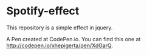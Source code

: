# Spotify-effect

This repository is a simple effect in jquery.

A Pen created at CodePen.io. You can find this one at http://codepen.io/xhepigerta/pen/XdGarQ.

